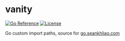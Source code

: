 # vanity

[![Go Reference](https://pkg.go.dev/badge/go.seankhliao.com/vanity.svg)](https://pkg.go.dev/go.seankhliao.com/vanity)
[![License](https://img.shields.io/github/license/seankhliao/vanity.svg?style=flat-square)](LICENSE)

Go custom import paths, source for [go.seankhliao.com](https://go.seankhliao.com)
